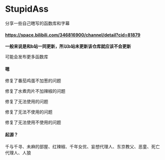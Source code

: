 # StupidAss

分享一些自己瞎写的函数库和字幕

#### https://space.bilibili.com/346816900/channel/detail?cid=81879
**一般来说是和b站一同更新，所以b站未更新该仓库就应该不会更新**

可能会发布更多函数库


#### 嗯

修复了番茄鸡蛋不加葱的问题

修复了水煮肉片不加辣椒的问题

修复了无法使用的问题

修复了无法不使用的问题

修复了无法使用不使用的问题


#### 起源？


千与千寻、未麻的部屋、红辣椒、千年女优、妄想代理人、东京教父、恶童、死亡代理人、人狼
